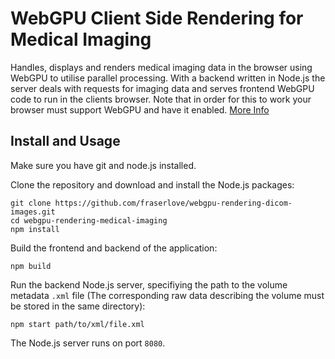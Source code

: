 # WebGPU Client Side Rendering for Medical Imaging

Handles, displays and renders medical imaging data in the browser using WebGPU to utilise parallel processing. With a backend written in Node.js the server deals with requests for imaging data and serves frontend WebGPU code to run in the clients browser. Note that in order for this to work your browser must support WebGPU and have it enabled. [More Info](https://github.com/gpuweb/gpuweb/wiki/Implementation-Status)

## Install and Usage
Make sure you have git and node.js installed.

Clone the repository and download and install the Node.js packages:
```
git clone https://github.com/fraserlove/webgpu-rendering-dicom-images.git
cd webgpu-rendering-medical-imaging
npm install
```
Build the frontend and backend of the application:
```
npm build
```
Run the backend Node.js server, specifiying the path to the volume metadata `.xml` file (The corresponding raw data describing the volume must be stored in the same directory):
```
npm start path/to/xml/file.xml
```
The Node.js server runs on port `8080`.